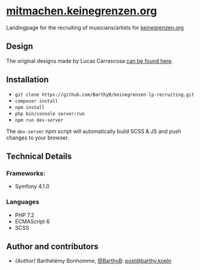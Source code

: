 # [mitmachen.keinegrenzen.org](https://mitmachen.keinegrenzen.org)

Landingpage for the recruiting of musicians/artists for [keinegrenzen.org](https://www.keinegrenzen.org)

## Design

The original designs made by Lucas Carrascosa [can be found here](https://files.barthy.koeln/s/7edgxdRji9i9FJs).

## Installation

- `git clone https://github.com/BarthyB/keinegrenzen-lp-recruiting.git`
- `composer install`
- `npm install`
- `php bin/console server:run`
- `npm run dev-server`

The `dev-server` npm script will automatically build SCSS & JS and push changes to your browser.

## Technical Details

### Frameworks:
- Symfony 4.1.0

### Languages
- PHP 7.2
- ECMAScript 6
- SCSS

## Author and contributors
- *(Author)* Barthélémy Bonhomme, [@BarthyB](https://github.com/BarthyB/): [post@barthy.koeln](mailto:post@barthy.koeln)
